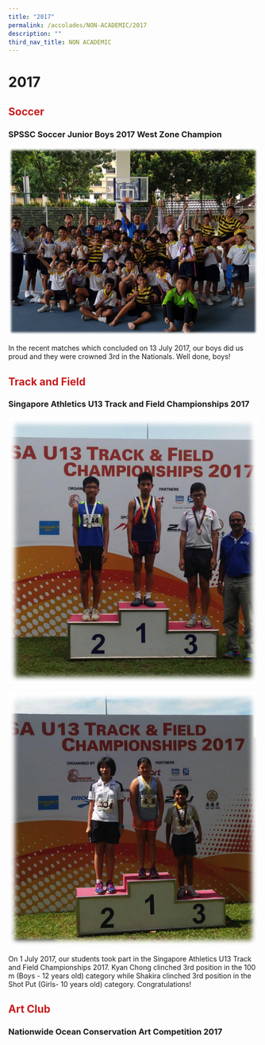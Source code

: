 ```yaml
---
title: "2017"
permalink: /accolades/NON-ACADEMIC/2017
description: ""
third_nav_title: NON ACADEMIC
---
```

# 2017
## <span style = "color: #c81b1b"> <b>Soccer</b> </span>

### SPSSC Soccer Junior Boys 2017 West Zone Champion

![](/images/ACCOLADES/Non%20Academic/Soccer%20(Nationals).png)

In the recent matches which concluded on 13 July 2017, our boys did us proud and they were crowned 3rd in the Nationals. Well done, boys!

## <span style = "color: #c81b1b"> <b>Track and Field</b> </span>

### Singapore Athletics U13 Track and Field Championships 2017

![](/images/ACCOLADES/Non%20Academic/Track%20and%20Field%20(SA%20U13%20-%20Kyan).png)

![](/images/ACCOLADES/Non%20Academic/Track%20and%20Field%20(SA%20U13%20-%20Shakira).png)

On 1 July 2017, our students took part in the Singapore Athletics U13 Track and Field Championships 2017. Kyan Chong clinched 3rd position in the 100 m (Boys - 12 years old) category while Shakira clinched 3rd position in the Shot Put (Girls- 10 years old) category. Congratulations!

## <span style = "color: #c81b1b"> <b>Art Club </b> </span>

### Nationwide Ocean Conservation Art Competition 2017